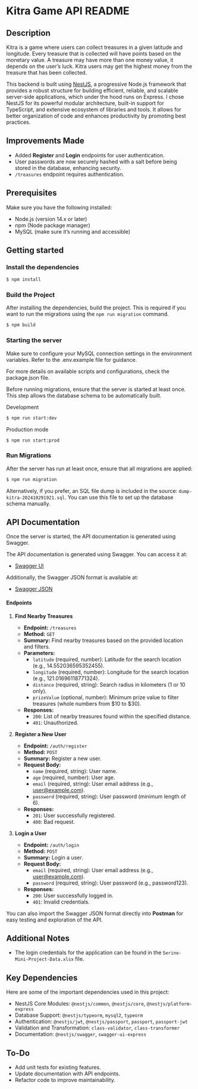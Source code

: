 # Kitra Game API README

## Description

Kitra is a game where users can collect treasures in a given latitude and longitude. Every treasure
that is collected will have points based on the monetary value. A treasure may have more than
one money value, it depends on the user’s luck. Kitra users may get the highest money from the
treasure that has been collected.

This backend is built using [NestJS](https://github.com/nestjs/nest), a progressive Node.js framework that provides a robust structure for building efficient, reliable, and scalable server-side applications, which under the hood runs on Express. I chose NestJS for its powerful modular architecture, built-in support for TypeScript, and extensive ecosystem of libraries and tools. It allows for better organization of code and enhances productivity by promoting best practices.

## Improvements Made

- Added **Register** and **Login** endpoints for user authentication.
- User passwords are now securely hashed with a salt before being stored in the database, enhancing security.
- `/treasures` endpoint requires authentication.
  
## Prerequisites
Make sure you have the following installed:

- Node.js (version 14.x or later)
- npm (Node package manager)
- MySQL (make sure it’s running and accessible)

## Getting started

### Install the dependencies

```bash
$ npm install
```

### Build the Project
After installing the dependencies, build the project. This is required if you want to run the migrations using the `npm run migration` command.

```bash
$ npm build
```

### Starting the server

Make sure to configure your MySQL connection settings in the environment variables. Refer to the .env.example file for guidance.

For more details on available scripts and configurations, check the package.json file.

Before running migrations, ensure that the server is started at least once. This step allows the database schema to be automatically built.

Development
```bash
$ npm run start:dev
```

Production mode
```bash
$ npm run start:prod
```

### Run Migrations
After the server has run at least once, ensure that all migrations are applied:
```bash
$ npm run migration
```
Alternatively, if you prefer, an SQL file dump is included in the source: `dump-kitra-202410291921.sql`. You can use this file to set up the database schema manually.

## API Documentation

Once the server is started, the API documentation is generated using Swagger.

The API documentation is generated using Swagger. You can access it at:

- [Swagger UI](http://localhost:3000/api/docs#/)

Additionally, the Swagger JSON format is available at:

- [Swagger JSON](http://localhost:3000/api/docs-json)

#### Endpoints

1. **Find Nearby Treasures**
   - **Endpoint:** `/treasures`
   - **Method:** `GET`
   - **Summary:** Find nearby treasures based on the provided location and filters.
   - **Parameters:**
     - `latitude` (required, number): Latitude for the search location (e.g., 14.552036595352455).
     - `longitude` (required, number): Longitude for the search location (e.g., 121.01696118771324).
     - `distance` (required, string): Search radius in kilometers (1 or 10 only).
     - `prizeValue` (optional, number): Minimum prize value to filter treasures (whole numbers from $10 to $30).
   - **Responses:**
     - `200`: List of nearby treasures found within the specified distance.
     - `401`: Unauthorized.

2. **Register a New User**
   - **Endpoint:** `/auth/register`
   - **Method:** `POST`
   - **Summary:** Register a new user.
   - **Request Body:**
     - `name` (required, string): User name.
     - `age` (required, number): User age.
     - `email` (required, string): User email address (e.g., user@example.com).
     - `password` (required, string): User password (minimum length of 6).
   - **Responses:**
     - `201`: User successfully registered.
     - `400`: Bad request.

3. **Login a User**
   - **Endpoint:** `/auth/login`
   - **Method:** `POST`
   - **Summary:** Login a user.
   - **Request Body:**
     - `email` (required, string): User email address (e.g., user@example.com).
     - `password` (required, string): User password (e.g., password123).
   - **Responses:**
     - `200`: User successfully logged in.
     - `401`: Invalid credentials.

You can also import the Swagger JSON format directly into **Postman** for easy testing and exploration of the API.

## Additional Notes
- The login credentials for the application can be found in the `Serino-Mini-Project-Data.xlsx` file.

## Key Dependencies
Here are some of the important dependencies used in this project:

- NestJS Core Modules: `@nestjs/common`, `@nestjs/core`, `@nestjs/platform-express`
- Database Support: `@nestjs/typeorm`, `mysql2`, `typeorm`
- Authentication: `@nestjs/jwt`, `@nestjs/passport`, `passport`, `passport-jwt`
- Validation and Transformation: `class-validator`, `class-transformer`
- Documentation: `@nestjs/swagger`, `swagger-ui-express`

## To-Do
- Add unit tests for existing features.
- Update documentation with API endpoints.
- Refactor code to improve maintainability.
